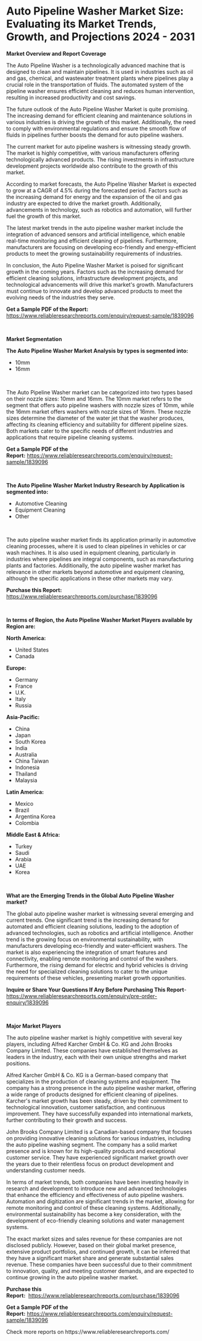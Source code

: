 <p><h1>Auto Pipeline Washer Market Size: Evaluating its Market Trends, Growth, and Projections 2024 - 2031</h1></p><p><strong>Market Overview and Report Coverage</strong></p>
<p><p>The Auto Pipeline Washer is a technologically advanced machine that is designed to clean and maintain pipelines. It is used in industries such as oil and gas, chemical, and wastewater treatment plants where pipelines play a crucial role in the transportation of fluids. The automated system of the pipeline washer ensures efficient cleaning and reduces human intervention, resulting in increased productivity and cost savings.</p><p>The future outlook of the Auto Pipeline Washer Market is quite promising. The increasing demand for efficient cleaning and maintenance solutions in various industries is driving the growth of this market. Additionally, the need to comply with environmental regulations and ensure the smooth flow of fluids in pipelines further boosts the demand for auto pipeline washers.</p><p>The current market for auto pipeline washers is witnessing steady growth. The market is highly competitive, with various manufacturers offering technologically advanced products. The rising investments in infrastructure development projects worldwide also contribute to the growth of this market.</p><p>According to market forecasts, the Auto Pipeline Washer Market is expected to grow at a CAGR of 4.5% during the forecasted period. Factors such as the increasing demand for energy and the expansion of the oil and gas industry are expected to drive the market growth. Additionally, advancements in technology, such as robotics and automation, will further fuel the growth of this market.</p><p>The latest market trends in the auto pipeline washer market include the integration of advanced sensors and artificial intelligence, which enable real-time monitoring and efficient cleaning of pipelines. Furthermore, manufacturers are focusing on developing eco-friendly and energy-efficient products to meet the growing sustainability requirements of industries.</p><p>In conclusion, the Auto Pipeline Washer Market is poised for significant growth in the coming years. Factors such as the increasing demand for efficient cleaning solutions, infrastructure development projects, and technological advancements will drive this market's growth. Manufacturers must continue to innovate and develop advanced products to meet the evolving needs of the industries they serve.</p></p>
<p><strong>Get a Sample PDF of the Report:</strong> <a href="https://www.reliableresearchreports.com/enquiry/request-sample/1839096">https://www.reliableresearchreports.com/enquiry/request-sample/1839096</a></p>
<p>&nbsp;</p>
<p><strong>Market Segmentation</strong></p>
<p><strong>The Auto Pipeline Washer Market Analysis by types is segmented into:</strong></p>
<p><ul><li>10mm</li><li>16mm</li></ul></p>
<p>&nbsp;</p>
<p><p>The Auto Pipeline Washer market can be categorized into two types based on their nozzle sizes: 10mm and 16mm. The 10mm market refers to the segment that offers auto pipeline washers with nozzle sizes of 10mm, while the 16mm market offers washers with nozzle sizes of 16mm. These nozzle sizes determine the diameter of the water jet that the washer produces, affecting its cleaning efficiency and suitability for different pipeline sizes. Both markets cater to the specific needs of different industries and applications that require pipeline cleaning systems.</p></p>
<p><strong>Get a Sample PDF of the Report:</strong>&nbsp;<a href="https://www.reliableresearchreports.com/enquiry/request-sample/1839096">https://www.reliableresearchreports.com/enquiry/request-sample/1839096</a></p>
<p>&nbsp;</p>
<p><strong>The Auto Pipeline Washer Market Industry Research by Application is segmented into:</strong></p>
<p><ul><li>Automotive Cleaning</li><li>Equipment Cleaning</li><li>Other</li></ul></p>
<p>&nbsp;</p>
<p><p>The auto pipeline washer market finds its application primarily in automotive cleaning processes, where it is used to clean pipelines in vehicles or car wash machines. It is also used in equipment cleaning, particularly in industries where pipelines are integral components, such as manufacturing plants and factories. Additionally, the auto pipeline washer market has relevance in other markets beyond automotive and equipment cleaning, although the specific applications in these other markets may vary.</p></p>
<p><strong>Purchase this Report:</strong>&nbsp; <a href="https://www.reliableresearchreports.com/purchase/1839096">https://www.reliableresearchreports.com/purchase/1839096</a></p>
<p>&nbsp;</p>
<p><strong>In terms of Region, the Auto Pipeline Washer Market Players available by Region are:</strong></p>
<p>
    <p> <strong> North America: </strong>
        <ul>
            <li>United States</li>
            <li>Canada</li>
        </ul>
        </p> 
    <p> <strong> Europe: </strong>
        <ul>
            <li>Germany</li>
            <li>France</li>
            <li>U.K.</li>
            <li>Italy</li>
            <li>Russia</li>
        </ul>
        </p> 
    <p> <strong> Asia-Pacific: </strong>
        <ul>
            <li>China</li>
            <li>Japan</li>
            <li>South Korea</li>
            <li>India</li>
            <li>Australia</li>
            <li>China Taiwan</li>
            <li>Indonesia</li>
            <li>Thailand</li>
            <li>Malaysia</li>
        </ul>
        </p> 
    <p> <strong> Latin America: </strong>
        <ul>
            <li>Mexico</li>
            <li>Brazil</li>
            <li>Argentina Korea</li>
            <li>Colombia</li>
        </ul>
        </p> 
    <p> <strong> Middle East & Africa: </strong>
        <ul>
            <li>Turkey</li>
            <li>Saudi</li>
            <li>Arabia</li>
            <li>UAE</li>
            <li>Korea</li>
        </ul>
    </p>
    </p>
<p>&nbsp;</p>
<p><strong>What are the Emerging Trends in the Global Auto Pipeline Washer market?</strong></p>
<p><p>The global auto pipeline washer market is witnessing several emerging and current trends. One significant trend is the increasing demand for automated and efficient cleaning solutions, leading to the adoption of advanced technologies, such as robotics and artificial intelligence. Another trend is the growing focus on environmental sustainability, with manufacturers developing eco-friendly and water-efficient washers. The market is also experiencing the integration of smart features and connectivity, enabling remote monitoring and control of the washers. Furthermore, the rising demand for electric and hybrid vehicles is driving the need for specialized cleaning solutions to cater to the unique requirements of these vehicles, presenting market growth opportunities.</p></p>
<p><strong>Inquire or Share Your Questions If Any Before Purchasing This Report</strong>- <a href="https://www.reliableresearchreports.com/enquiry/pre-order-enquiry/1839096">https://www.reliableresearchreports.com/enquiry/pre-order-enquiry/1839096</a></p>
<p>&nbsp;</p>
<p><strong>Major Market Players</strong></p>
<p><p>The auto pipeline washer market is highly competitive with several key players, including Alfred Karcher GmbH & Co. KG and John Brooks Company Limited. These companies have established themselves as leaders in the industry, each with their own unique strengths and market positions.</p><p>Alfred Karcher GmbH & Co. KG is a German-based company that specializes in the production of cleaning systems and equipment. The company has a strong presence in the auto pipeline washer market, offering a wide range of products designed for efficient cleaning of pipelines. Karcher's market growth has been steady, driven by their commitment to technological innovation, customer satisfaction, and continuous improvement. They have successfully expanded into international markets, further contributing to their growth and success.</p><p>John Brooks Company Limited is a Canadian-based company that focuses on providing innovative cleaning solutions for various industries, including the auto pipeline washing segment. The company has a solid market presence and is known for its high-quality products and exceptional customer service. They have experienced significant market growth over the years due to their relentless focus on product development and understanding customer needs.</p><p>In terms of market trends, both companies have been investing heavily in research and development to introduce new and advanced technologies that enhance the efficiency and effectiveness of auto pipeline washers. Automation and digitization are significant trends in the market, allowing for remote monitoring and control of these cleaning systems. Additionally, environmental sustainability has become a key consideration, with the development of eco-friendly cleaning solutions and water management systems.</p><p>The exact market sizes and sales revenue for these companies are not disclosed publicly. However, based on their global market presence, extensive product portfolios, and continued growth, it can be inferred that they have a significant market share and generate substantial sales revenue. These companies have been successful due to their commitment to innovation, quality, and meeting customer demands, and are expected to continue growing in the auto pipeline washer market.</p></p>
<p><strong>Purchase this Report:</strong>&nbsp;&nbsp;<a href="https://www.reliableresearchreports.com/purchase/1839096">https://www.reliableresearchreports.com/purchase/1839096</a></p>
<p></p>
<p><strong>Get a Sample PDF of the Report:</strong>&nbsp;<a href="https://www.reliableresearchreports.com/enquiry/request-sample/1839096">https://www.reliableresearchreports.com/enquiry/request-sample/1839096</a></p>
<p>Check more reports on https://www.reliableresearchreports.com/</p>